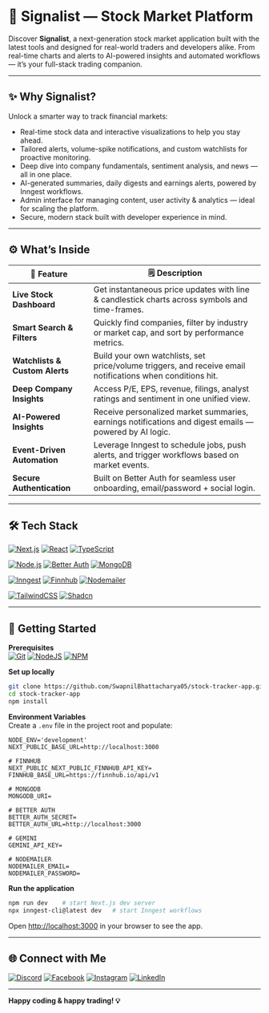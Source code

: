 # 🚀 Signalist — Stock Market Platform

Discover **Signalist**, a next-generation stock market application built with the latest tools and designed for real-world traders and developers alike. From real-time charts and alerts to AI-powered insights and automated workflows — it’s your full-stack trading companion.

---

## ✨ Why Signalist?

Unlock a smarter way to track financial markets:

- Real-time stock data and interactive visualizations to help you stay ahead.
- Tailored alerts, volume-spike notifications, and custom watchlists for proactive monitoring.
- Deep dive into company fundamentals, sentiment analysis, and news — all in one place.
- AI-generated summaries, daily digests and earnings alerts, powered by Inngest workflows.
- Admin interface for managing content, user activity & analytics — ideal for scaling the platform.
- Secure, modern stack built with developer experience in mind.

---

## ⚙️ What’s Inside

| 💽 Feature                     | 🗒️ Description                                                                                             |
| ------------------------------ | ---------------------------------------------------------------------------------------------------------- |
| **Live Stock Dashboard**       | Get instantaneous price updates with line & candlestick charts across symbols and time-frames.             |
| **Smart Search & Filters**     | Quickly find companies, filter by industry or market cap, and sort by performance metrics.                 |
| **Watchlists & Custom Alerts** | Build your own watchlists, set price/volume triggers, and receive email notifications when conditions hit. |
| **Deep Company Insights**      | Access P/E, EPS, revenue, filings, analyst ratings and sentiment in one unified view.                      |
| **AI-Powered Insights**        | Receive personalized market summaries, earnings notifications and digest emails — powered by AI logic.     |
| **Event-Driven Automation**    | Leverage Inngest to schedule jobs, push alerts, and trigger workflows based on market events.              |
| **Secure Authentication**      | Built on Better Auth for seamless user onboarding, email/password + social login.                          |

---

## 🛠 Tech Stack

[![Next.js](https://img.shields.io/badge/Next.js-000000?style=for-the-badge&logo=nextdotjs&logoColor=white)](#)
[![React](https://img.shields.io/badge/React-20232A?style=for-the-badge&logo=react&logoColor=61DAFB)](#)
[![TypeScript](https://img.shields.io/badge/TypeScript-3178C6?style=for-the-badge&logo=typescript&logoColor=white)](#)

[![Node.js](https://img.shields.io/badge/Node.js-339933?style=for-the-badge&logo=node.js&logoColor=white)](#)
[![Better Auth](https://img.shields.io/badge/Better_Auth-4B0082?style=for-the-badge&logo=auth0&logoColor=white)](#)
[![MongoDB](https://img.shields.io/badge/MongoDB-47A248?style=for-the-badge&logo=mongodb&logoColor=white)](#)

[![Inngest](https://img.shields.io/badge/Inngest-FF6B6B?style=for-the-badge&logo=zapier&logoColor=white)](#)
[![Finnhub](https://img.shields.io/badge/Finnhub-1E88E5?style=for-the-badge&logo=chartdotjs&logoColor=white)](#)
[![Nodemailer](https://img.shields.io/badge/Nodemailer-0078D4?style=for-the-badge&logo=gmail&logoColor=white)](#)

[![TailwindCSS](https://img.shields.io/badge/Tailwind_CSS-38B2AC?style=for-the-badge&logo=tailwind-css&logoColor=white)](#)
[![Shadcn](https://img.shields.io/badge/Shadcn_UI-000000?style=for-the-badge&logo=shadcnui&logoColor=white)](#)

---

## 🚀 Getting Started

**Prerequisites**  
[![Git](https://img.shields.io/badge/GIT-E44C30?style=for-the-badge&logo=git&logoColor=white)](#)
[![NodeJS](https://img.shields.io/badge/Node%20js-339933?style=for-the-badge&logo=nodedotjs&logoColor=white)](#)
[![NPM](https://img.shields.io/badge/npm-CB3837?style=for-the-badge&logo=npm&logoColor=white)](#)

**Set up locally**

```bash
git clone https://github.com/SwapnilBhattacharya05/stock-tracker-app.git
cd stock-tracker-app
npm install
```

**Environment Variables**  
Create a `.env` file in the project root and populate:

```env
NODE_ENV='development'
NEXT_PUBLIC_BASE_URL=http://localhost:3000

# FINNHUB
NEXT_PUBLIC_NEXT_PUBLIC_FINNHUB_API_KEY=
FINNHUB_BASE_URL=https://finnhub.io/api/v1

# MONGODB
MONGODB_URI=

# BETTER AUTH
BETTER_AUTH_SECRET=
BETTER_AUTH_URL=http://localhost:3000

# GEMINI
GEMINI_API_KEY=

# NODEMAILER
NODEMAILER_EMAIL=
NODEMAILER_PASSWORD=
```

**Run the application**

```bash
npm run dev    # start Next.js dev server
npx inngest-cli@latest dev   # start Inngest workflows
```

Open [http://localhost:3000](http://localhost:3000) in your browser to see the app.

---

## 🌐 Connect with Me

[![Discord](https://img.shields.io/badge/Discord-%237289DA.svg?logo=discord&logoColor=white)](https://discord.gg/https://discord.com/invite/MvRFh7qMvA)
[![Facebook](https://img.shields.io/badge/Facebook-%231877F2.svg?logo=Facebook&logoColor=white)](https://facebook.com/swapnil.bhattacharya.39)
[![Instagram](https://img.shields.io/badge/Instagram-%23E4405F.svg?logo=Instagram&logoColor=white)](https://instagram.com/iam___swapnil)
[![LinkedIn](https://img.shields.io/badge/LinkedIn-%230077B5.svg?logo=linkedin&logoColor=white)](https://linkedin.com/in/swapnil-bhattacharya-357ab527a)

---

**Happy coding & happy trading! 💡**
